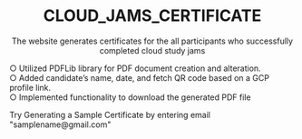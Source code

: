 <h1 align="center">CLOUD_JAMS_CERTIFICATE</h1>
<p align ="center">The website generates certificates for the all participants who successfully completed cloud study jams </p>
<p></p>○ Utilized PDFLib library for PDF document creation and alteration.<br>
○ Added candidate’s name, date, and fetch QR code based on a GCP profile link.<br>
○ Implemented functionality to download the generated PDF file</p>
<p>Try Generating a Sample Certificate by entering email "samplename@gmail.com" </p>

